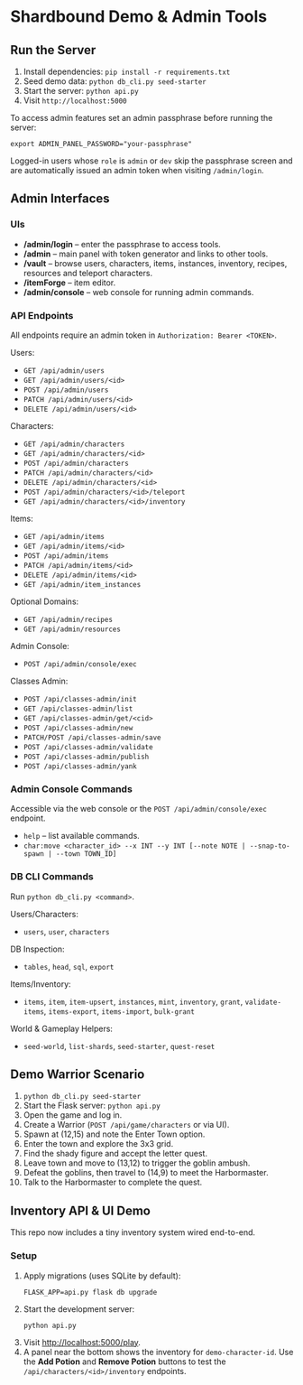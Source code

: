 # Shardbound Demo & Admin Tools

## Run the Server

1. Install dependencies: `pip install -r requirements.txt`
2. Seed demo data: `python db_cli.py seed-starter`
3. Start the server: `python api.py`
4. Visit `http://localhost:5000`

To access admin features set an admin passphrase before running the server:
```
export ADMIN_PANEL_PASSWORD="your-passphrase"
```

Logged-in users whose `role` is `admin` or `dev` skip the passphrase screen and
are automatically issued an admin token when visiting `/admin/login`.

## Admin Interfaces

### UIs
- **/admin/login** – enter the passphrase to access tools.
- **/admin** – main panel with token generator and links to other tools.
- **/vault** – browse users, characters, items, instances, inventory, recipes, resources and teleport characters.
- **/itemForge** – item editor.
- **/admin/console** – web console for running admin commands.

### API Endpoints
All endpoints require an admin token in `Authorization: Bearer <TOKEN>`.

Users:
- `GET /api/admin/users`
- `GET /api/admin/users/<id>`
- `POST /api/admin/users`
- `PATCH /api/admin/users/<id>`
- `DELETE /api/admin/users/<id>`

Characters:
- `GET /api/admin/characters`
- `GET /api/admin/characters/<id>`
- `POST /api/admin/characters`
- `PATCH /api/admin/characters/<id>`
- `DELETE /api/admin/characters/<id>`
- `POST /api/admin/characters/<id>/teleport`
- `GET /api/admin/characters/<id>/inventory`

Items:
- `GET /api/admin/items`
- `GET /api/admin/items/<id>`
- `POST /api/admin/items`
- `PATCH /api/admin/items/<id>`
- `DELETE /api/admin/items/<id>`
- `GET /api/admin/item_instances`

Optional Domains:
- `GET /api/admin/recipes`
- `GET /api/admin/resources`

Admin Console:
- `POST /api/admin/console/exec`

Classes Admin:
- `POST /api/classes-admin/init`
- `GET /api/classes-admin/list`
- `GET /api/classes-admin/get/<cid>`
- `POST /api/classes-admin/new`
- `PATCH/POST /api/classes-admin/save`
- `POST /api/classes-admin/validate`
- `POST /api/classes-admin/publish`
- `POST /api/classes-admin/yank`

### Admin Console Commands
Accessible via the web console or the `POST /api/admin/console/exec` endpoint.

- `help` – list available commands.
- `char:move <character_id> --x INT --y INT [--note NOTE | --snap-to-spawn | --town TOWN_ID]`

### DB CLI Commands
Run `python db_cli.py <command>`.

Users/Characters:
- `users`, `user`, `characters`

DB Inspection:
- `tables`, `head`, `sql`, `export`

Items/Inventory:
- `items`, `item`, `item-upsert`, `instances`, `mint`, `inventory`, `grant`,
  `validate-items`, `items-export`, `items-import`, `bulk-grant`

World & Gameplay Helpers:
- `seed-world`, `list-shards`, `seed-starter`, `quest-reset`

## Demo Warrior Scenario
1. `python db_cli.py seed-starter`
2. Start the Flask server: `python api.py`
3. Open the game and log in.
4. Create a Warrior (`POST /api/game/characters` or via UI).
5. Spawn at (12,15) and note the Enter Town option.
6. Enter the town and explore the 3x3 grid.
7. Find the shady figure and accept the letter quest.
8. Leave town and move to (13,12) to trigger the goblin ambush.
9. Defeat the goblins, then travel to (14,9) to meet the Harbormaster.
10. Talk to the Harbormaster to complete the quest.

## Inventory API & UI Demo

This repo now includes a tiny inventory system wired end-to-end.

### Setup
1. Apply migrations (uses SQLite by default):
   ```
   FLASK_APP=api.py flask db upgrade
   ```
2. Start the development server:
   ```
   python api.py
   ```
3. Visit [http://localhost:5000/play](http://localhost:5000/play).
4. A panel near the bottom shows the inventory for `demo-character-id`.
   Use the **Add Potion** and **Remove Potion** buttons to test the
   `/api/characters/<id>/inventory` endpoints.

